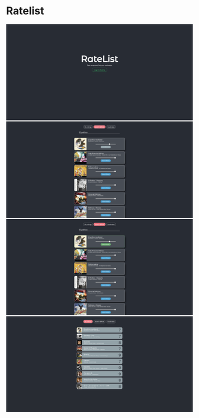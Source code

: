 # Ratelist

<div>
  <img src="client/src/assets/Login.png" alt="Home">
  <img src="client/src/assets/Rating selection.png" alt="Create Event">
  <img src="client/src/assets/Rated Song.png" alt="Create Event">
  <img src="client/src/assets/Rated songs.png" alt="Create Event">
</div>


